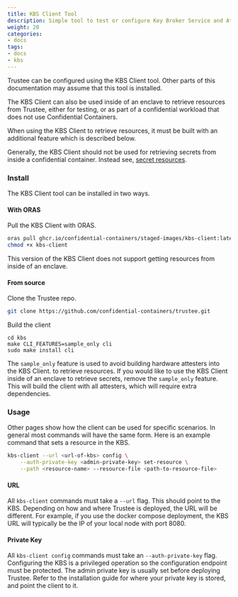 ```yaml
---
title: KBS Client Tool
description: Simple tool to test or configure Key Broker Service and Attestation Service
weight: 20
categories:
- docs
tags:
- docs
- kbs
---
```


Trustee can be configured using the KBS Client tool.
Other parts of this documentation may assume that this tool is installed.

The KBS Client can also be used inside of an enclave to retrieve resources
from Trustee, either for testing, or as part of a confidential workload
that does not use Confidential Containers.

When using the KBS Client to retrieve resources, it must be built with an additional feature
which is described below.

Generally, the KBS Client should not be used for retrieving secrets from
inside a confidential container. Instead see, [secret resources](../../features/get-resource).

### Install

The KBS Client tool can be installed in two ways.

#### With ORAS

Pull the KBS Client with ORAS.

```bash
oras pull ghcr.io/confidential-containers/staged-images/kbs-client:latest
chmod +x kbs-client
```

This version of the KBS Client does not support getting resources
from inside of an enclave.

#### From source

Clone the Trustee repo.
```bash
git clone https://github.com/confidential-containers/trustee.git
```

Build the client
```
cd kbs
make CLI_FEATURES=sample_only cli
sudo make install cli
```

The `sample_only` feature is used to avoid building hardware attesters into the KBS Client.
to retrieve resources.
If you would like to use the KBS Client inside of an enclave to retrieve secrets,
remove the `sample_only` feature.
This will build the client with all attesters, which will require extra dependencies.

### Usage

Other pages show how the client can be used for specific scenarios.
In general most commands will have the same form.
Here is an example command that sets a resource in the KBS.
```bash
kbs-client --url <url-of-kbs> config \
    --auth-private-key <admin-private-key> set-resource \
    --path <resource-name> --resource-file <path-to-resource-file>
```

#### URL
All `kbs-client` commands must take a `--url` flag.
This should point to the KBS.
Depending on how and where Trustee is deployed, the URL will be different.
For example, if you use the docker compose deployment, the KBS URL
will typically be the IP of your local node with port 8080.

#### Private Key

All `kbs-client config` commands must take an `--auth-private-key` flag.
Configuring the KBS is a privileged operation so the configuration endpoint
must be protected.
The admin private key is usually set before deploying Trustee.
Refer to the installation guide for where your private key is stored,
and point the client to it.
